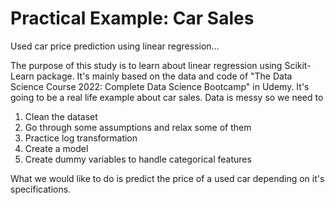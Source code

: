 # Practical Example: Car Sales
Used car price prediction using linear regression...

The purpose of this study is to learn about linear regression using Scikit-Learn package. It's mainly based on the data and code of "The Data Science Course 2022: Complete Data Science Bootcamp" in Udemy.
It's going to be a real life example about car sales. Data is messy so we need to

1. Clean the dataset
2. Go through some assumptions and relax some of them
3. Practice log transformation
4. Create a model
5. Create dummy variables to handle categorical features

What we would like to do is predict the price of a used car depending on it's specifications.
